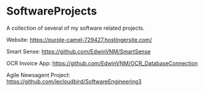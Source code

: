 # SoftwareProjects
A collection of several of my software related projects.


Website: https://purple-camel-729427.hostingersite.com/

Smart Sense: https://github.com/EdwinVNM/SmartSense

OCR Invoice App: https://github.com/EdwinVNM/OCR_DatabaseConnection

Agile Newsagent Project: https://github.com/iecloudbird/SoftwareEngineering3
